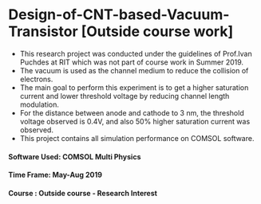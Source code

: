 # Design-of-CNT-based-Vacuum-Transistor [Outside course work]

- This research project was conducted under the guidelines of Prof.Ivan Puchdes at RIT which was not part of course work in Summer 2019.
- The vacuum is used as the channel medium to reduce the collision of electrons.
- The main goal to perform this experiment is to get a higher saturation current and lower threshold voltage by reducing channel length modulation. 
- For the distance between anode and cathode to 3 nm, the threshold voltage observed is 0.4V, and also 50% higher saturation current was observed.
- This project contains all simulation performance on COMSOL software.

#### Software Used: COMSOL Multi Physics
#### Time Frame: May-Aug 2019 
#### Course : Outside course - Research Interest
